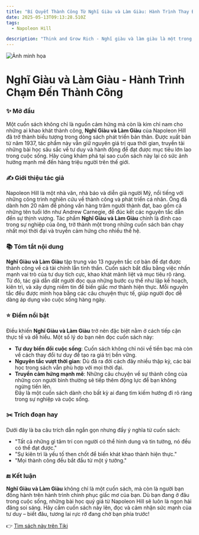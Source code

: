 ```yaml
---
title: "Bí Quyết Thành Công Từ Nghĩ Giàu và Làm Giàu: Hành Trình Thay Đổi Cuộc Đời"
date: 2025-05-13T09:13:28.510Z
tags:
  - Napoleon Hill

description: "Think and Grow Rich - Nghĩ giàu và làm giàu là một trong những cuốn sách bán chạy nhất mọi thời đại. Đã hơn 60 triệu bản được phát hành với gần trăm ngôn ngữ trên toàn thế giới và được công nhận là cuốn sách tạo ra nhiều triệu phú, một cuốn sách truyền cảm hứng thành công nhiều hơn bất cứ cuốn sách kinh doanh nào trong lịch sử. Tác phẩm này đã giúp tác giả của nó, Napoleon Hill, được tôn vinh bằng danh hiệu “người tạo ra những nhà triệu phú”. Đây cũng là cuốn sách hiếm hoi được đứng trong top của rất nhiều bình chọn theo nhiều tiêu chí khác nhau - bình chọn của độc giả, của giới chuyên môn, của báo chí. Lý do để Think and Grow Rich - Nghĩ giàu và làm giàu có được vinh quang này thật hiển nhiên và dễ hiể Bằng việc đọc và áp dụng những phương pháp đơn giản, cô đọng này vào đời sống của mỗi cá nhân mà đã có hàng ngàn người trên thế giới trở thành triệu phú và thành công bền vững."
---
```


![Ảnh minh họa](https://images-na.ssl-images-amazon.com/images/S/compressed.photo.goodreads.com/books/1698065783i/142653890.jpg) 

 # Nghĩ Giàu và Làm Giàu - Hành Trình Chạm Đến Thành Công

### ✨ Mở đầu  
Một cuốn sách không chỉ là nguồn cảm hứng mà còn là kim chỉ nam cho những ai khao khát thành công, **Nghĩ Giàu và Làm Giàu** của Napoleon Hill đã trở thành biểu tượng trong dòng sách phát triển bản thân. Được xuất bản từ năm 1937, tác phẩm này vẫn giữ nguyên giá trị qua thời gian, truyền tải những bài học sâu sắc về tư duy và hành động để đạt được mục tiêu lớn lao trong cuộc sống. Hãy cùng khám phá tại sao cuốn sách này lại có sức ảnh hưởng mạnh mẽ đến hàng triệu người trên thế giới.

### ✍️ Giới thiệu tác giả  
Napoleon Hill là một nhà văn, nhà báo và diễn giả người Mỹ, nổi tiếng với những công trình nghiên cứu về thành công và phát triển cá nhân. Ông đã dành hơn 20 năm để phỏng vấn hàng trăm người thành đạt, bao gồm cả những tên tuổi lớn như Andrew Carnegie, để đúc kết các nguyên tắc dẫn đến sự thịnh vượng. Tác phẩm **Nghĩ Giàu và Làm Giàu** chính là đỉnh cao trong sự nghiệp của ông, trở thành một trong những cuốn sách bán chạy nhất mọi thời đại và truyền cảm hứng cho nhiều thế hệ.

### 📚 Tóm tắt nội dung  
**Nghĩ Giàu và Làm Giàu** tập trung vào 13 nguyên tắc cơ bản để đạt được thành công về cả tài chính lẫn tinh thần. Cuốn sách bắt đầu bằng việc nhấn mạnh vai trò của tư duy tích cực, khao khát mãnh liệt và mục tiêu rõ ràng. Từ đó, tác giả dẫn dắt người đọc qua những bước cụ thể như lập kế hoạch, kiên trì, và xây dựng niềm tin để biến giấc mơ thành hiện thực. Mỗi nguyên tắc đều được minh họa bằng các câu chuyện thực tế, giúp người đọc dễ dàng áp dụng vào cuộc sống hàng ngày.

### ⭐ Điểm nổi bật  
Điều khiến **Nghĩ Giàu và Làm Giàu** trở nên đặc biệt nằm ở cách tiếp cận thực tế và dễ hiểu. Một số lý do bạn nên đọc cuốn sách này:  
- **Tư duy biến đổi cuộc sống**: Cuốn sách không chỉ nói về tiền bạc mà còn về cách thay đổi tư duy để tạo ra giá trị bền vững.  
- **Nguyên tắc vượt thời gian**: Dù đã ra đời cách đây nhiều thập kỷ, các bài học trong sách vẫn phù hợp với mọi thời đại.  
- **Truyền cảm hứng mạnh mẽ**: Những câu chuyện về sự thành công của những con người bình thường sẽ tiếp thêm động lực để bạn không ngừng tiến lên.  
Đây là một cuốn sách dành cho bất kỳ ai đang tìm kiếm hướng đi rõ ràng trong sự nghiệp và cuộc sống.

### ✂️ Trích đoạn hay  
Dưới đây là ba câu trích dẫn ngắn gọn nhưng đầy ý nghĩa từ cuốn sách:  
- "Tất cả những gì tâm trí con người có thể hình dung và tin tưởng, nó đều có thể đạt được."  
- "Sự kiên trì là yếu tố then chốt để biến khát khao thành hiện thực."  
- "Mọi thành công đều bắt đầu từ một ý tưởng."  

### 🔚 Kết luận  
**Nghĩ Giàu và Làm Giàu** không chỉ là một cuốn sách, mà còn là người bạn đồng hành trên hành trình chinh phục giấc mơ của bạn. Dù bạn đang ở đâu trong cuộc sống, những bài học quý giá từ Napoleon Hill sẽ luôn là ngọn hải đăng soi sáng. Hãy cầm cuốn sách này lên, đọc và cảm nhận sức mạnh của tư duy – biết đâu, tương lai rực rỡ đang chờ bạn phía trước!

👉 [Tìm sách này trên Tiki](https://tiki.vn/search?q=Ngh%C4%A9%20Gi%C3%A0u%20V%C3%A0%20L%C3%A0m%20Gi%C3%A0u)